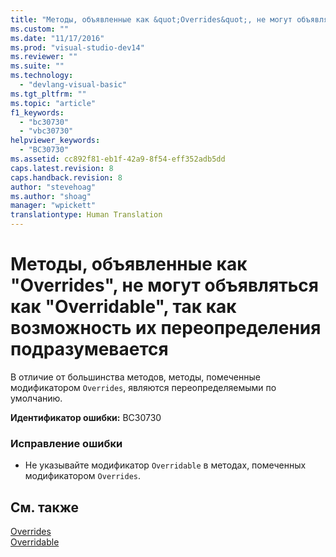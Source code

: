 ```yaml
---
title: "Методы, объявленные как &quot;Overrides&quot;, не могут объявляться как &quot;Overridable&quot;, так как возможность их переопределения подразумевается | Microsoft Docs"
ms.custom: ""
ms.date: "11/17/2016"
ms.prod: "visual-studio-dev14"
ms.reviewer: ""
ms.suite: ""
ms.technology: 
  - "devlang-visual-basic"
ms.tgt_pltfrm: ""
ms.topic: "article"
f1_keywords: 
  - "bc30730"
  - "vbc30730"
helpviewer_keywords: 
  - "BC30730"
ms.assetid: cc892f81-eb1f-42a9-8f54-eff352adb5dd
caps.latest.revision: 8
caps.handback.revision: 8
author: "stevehoag"
ms.author: "shoag"
manager: "wpickett"
translationtype: Human Translation
---
```

# Методы, объявленные как &quot;Overrides&quot;, не могут объявляться как &quot;Overridable&quot;, так как возможность их переопределения подразумевается
В отличие от большинства методов, методы, помеченные модификатором `Overrides`, являются переопределяемыми по умолчанию.  
  
 **Идентификатор ошибки:** BC30730  
  
### Исправление ошибки  
  
-   Не указывайте модификатор `Overridable` в методах, помеченных модификатором `Overrides`.  
  
## См. также  
 [Overrides](../../visual-basic/language-reference/modifiers/overrides.md)   
 [Overridable](../../visual-basic/language-reference/modifiers/overridable.md)